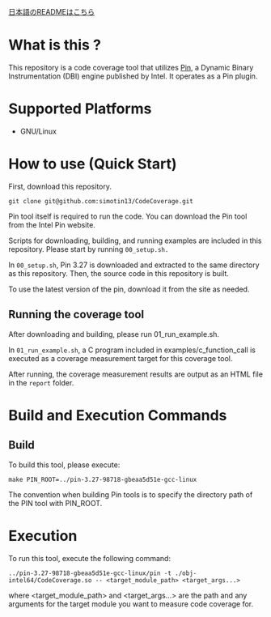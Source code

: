 [日本語のREADMEはこちら](https://github.com/simotin13/CodeCoverage/blob/main/README-ja.md)

# What is this ?
This repository is a code coverage tool that utilizes [Pin](https://www.intel.com/content/www/us/en/developer/articles/tool/pin-a-dynamic-binary-instrumentation-tool.html), a Dynamic Binary Instrumentation (DBI) engine published by Intel. It operates as a Pin plugin.

# Supported Platforms
- GNU/Linux

# How to use (Quick Start)
First, download this repository.
```
git clone git@github.com:simotin13/CodeCoverage.git
```

Pin tool itself is required to run the code.
You can download the Pin tool from the Intel Pin website.

Scripts for downloading, building, and running examples are included in this repository. Please start by running `00_setup.sh.`

In `00_setup.sh`, Pin 3.27 is downloaded and extracted to the same directory as this repository. Then, the source code in this repository is built.

To use the latest version of the pin, download it from the site as needed.

## Running the coverage tool
After downloading and building, please run 01_run_example.sh.

In `01_run_example.sh`, a C program included in examples/c_function_call is executed as a coverage measurement target for this coverage tool.

After running, the coverage measurement results are output as an HTML file in the `report` folder.


# Build and Execution Commands
## Build
To build this tool, please execute:

```
make PIN_ROOT=../pin-3.27-98718-gbeaa5d51e-gcc-linux
```

The convention when building Pin tools is to specify the directory path of the PIN tool with PIN_ROOT.

# Execution
To run this tool, execute the following command:

```
../pin-3.27-98718-gbeaa5d51e-gcc-linux/pin -t ./obj-intel64/CodeCoverage.so -- <target_module_path> <target_args...>
```

where <target_module_path> and <target_args...> are the path and any arguments for the target module you want to measure code coverage for.

